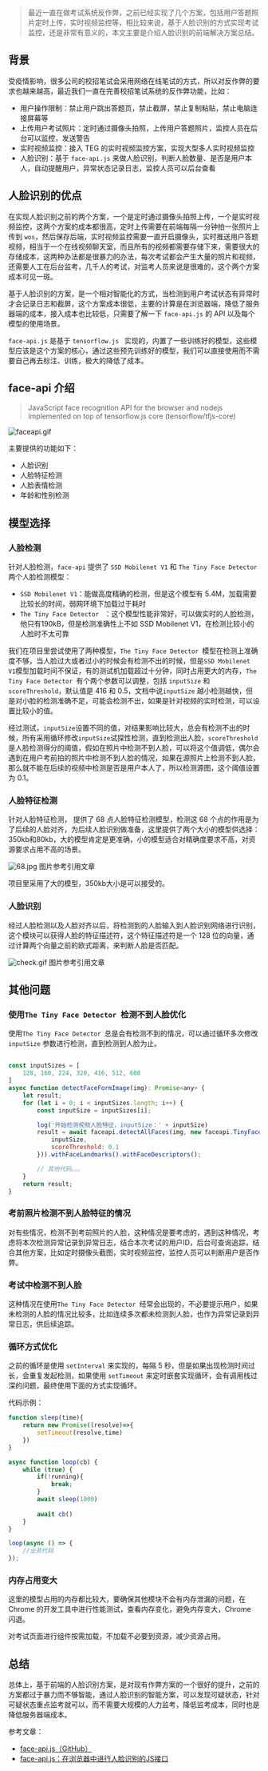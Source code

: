 > 最近一直在做考试系统反作弊，之前已经实现了几个方案，包括用户答题照片定时上传，实时视频监控等，相比较来说，基于人脸识别的方式实现考试监控，还是非常有意义的，本文主要是介绍人脸识别的前端解决方案总结。

## 背景

受疫情影响，很多公司的校招笔试会采用网络在线笔试的方式，所以对反作弊的要求也越来越高，最近我们一直在完善校招笔试系统的反作弊功能，比如：

- 用户操作限制：禁止用户跳出答题页，禁止截屏，禁止复制粘贴，禁止电脑连接屏幕等
- 上传用户考试照片：定时通过摄像头拍照，上传用户答题照片，监控人员在后台可以监控，发送警告
- 实时视频监控：接入 TEG 的实时视频监控方案，实现大型多人实时视频监控
- 人脸识别：基于 `face-api.js` 来做人脸识别，判断人脸数量、是否是用户本人，自动提醒用户，异常状态记录日志，监控人员可以后台查看

## 人脸识别的优点

在实现人脸识别之前的两个方案，一个是定时通过摄像头拍照上传，一个是实时视频监控，这两个方案的成本都很高，定时上传需要在前端每隔一分钟拍一张照片上传到 `wos`，然后保存后端，实时视频监控需要一直开启摄像头，实时推送用户答题视频，相当于一个在线视频聊天室，而且所有的视频都需要存储下来，需要很大的存储成本，这两种办法都是很暴力的办法，每次考试都会产生大量的照片和视频，还需要人工在后台监考，几千人的考试，对监考人员来说是很难的，这个两个方案成本可见一斑。

基于人脸识别的方案，是一个相对智能化的方式，当检测到用户考试状态有异常时才会记录日志和截屏，这个方案成本很低，主要的计算是在浏览器端，降低了服务器端的成本，接入成本也比较低，只需要了解一下 `face-api.js` 的 API 以及每个模型的使用场景。

`face-api.js` 是基于 `tensorflow.js ` 实现的，内置了一些训练好的模型，这些模型应该是这个方案的核心，通过这些预先训练好的模型，我们可以直接使用而不需要自己再去标注、训练，极大的降低了成本。

## face-api 介绍

> JavaScript face recognition API for the browser and nodejs implemented on top of tensorflow.js core (tensorflow/tfjs-core)

![faceapi.gif](https://wos.58cdn.com.cn/IjGfEdCbIlr/ishare/2ddfe753-e444-4bde-aaf7-cb88460f7943face-api.gif)

主要提供的功能如下：

- 人脸识别
- 人脸特征检测
- 人脸表情检测
- 年龄和性别检测

## 模型选择

### 人脸检测

针对人脸检测，`face-api` 提供了 `SSD Mobilenet V1` 和 `The Tiny Face Detector ` 两个人脸检测模型：

- `SSD Mobilenet V1`：能做高度精确的检测，但是这个模型有 5.4M，加载需要比较长的时间，弱网环境下加载过于耗时
- `The Tiny Face Detector ` ：这个模型性能非常好，可以做实时的人脸检测，他只有190kB，但是检测准确性上不如 SSD Mobilenet V1，在检测比较小的人脸时不太可靠

我们在项目里尝试使用了两种模型，`The Tiny Face Detector `模型在检测上准确度不够，当人脸过大或者过小的时候会有检测不出的时候，但是`SSD Mobilenet V1`模型加载时间不保证，有的测试机加载超过十分钟，同时占用更大的内存，`The Tiny Face Detector `有个两个参数可以调整，包括 `inputSize` 和 `scoreThreshold`，默认值是 416 和 0.5，文档中说`inputSize` 越小检测越快，但是对小脸的检测准确不足，可能会检测不出，如果是针对视频的实时检测，可以设置比较小的值。

经过测试，`inputSize`设置不同的值，对结果影响比较大，总会有检测不出的时候，所有采用循环修改`inputSize`试探性检测，直到检测出人脸，`scoreThreshold`是人脸检测得分的阈值，假如在照片中检测不到人脸，可以将这个值调低，偶尔会遇到在用户考前拍的照片中检测不到人脸的情况，如果在源照片上检测不到人脸，那么就不能在后续的视频中检测是否是用户本人了，所以检测源图，这个阈值设置为 0.1。


### 人脸特征检测

针对人脸特征检测， 提供了 68 点人脸特征检测模型，检测这 68 个点的作用是为了后续的人脸对齐，为后续人脸识别做准备，这里提供了两个大小的模型供选择：350kb和80kb，大的模型肯定是更准确，小的模型适合对精确度要求不高，对资源要求占用不高的场景。

![68.jpg](https://wos.58cdn.com.cn/IjGfEdCbIlr/ishare/d9489c97-d756-44bd-962a-107ed5a4429268.jpg)
图片参考引用文章

项目里采用了大的模型，350kb大小是可以接受的。

### 人脸识别

经过人脸检测以及人脸对齐以后，将检测到的人脸输入到人脸识别网络进行识别，这个模块可以获得人脸的特征描述符，这个特征描述符是一个 128 位的向量，通过计算两个向量之前的欧式距离，来判断人脸是否匹配。

![check.gif](https://wos.58cdn.com.cn/IjGfEdCbIlr/ishare/f3d4c5c2-bb2c-45b3-86dc-d35bc30d22edcheck.gif)
图片参考引用文章

## 其他问题

### 使用`The Tiny Face Detector `检测不到人脸优化

使用`The Tiny Face Detector `总是会有检测不到的情况，可以通过循环多次修改 `inputSize` 参数进行检测，直到检测到人脸为止。
```js

const inputSizes = [
    128, 160, 224, 320, 416, 512, 608
]
async function detectFaceFormImage(img): Promise<any> {
    let result;
    for (let i = 0; i < inputSizes.length; i++) {
        const inputSize = inputSizes[i];

        log('开始检测视频人脸特征，inputSize：' + inputSize)
        result = await faceapi.detectAllFaces(img, new faceapi.TinyFaceDetectorOptions({
            inputSize,
            scoreThreshold: 0.1
        })).withFaceLandmarks().withFaceDescriptors();

        // 其他代码。。。
    }
    return result;     
}
```

### 考前照片检测不到人脸特征的情况

对有些情况，检测不到考前照片的人脸，这种情况是要考虑的，遇到这种情况，考虑将本次检测异常记录到异常日志，结合本次考试的用户ID，后台可查询追踪，结合其他方案，比如定时摄像头截图，实时视频监控，监控人员可以判断用户是否作弊。

### 考试中检测不到人脸

这种情况在使用`The Tiny Face Detector `经常会出现的，不必要提示用户，如果未检测的人脸的情况比较多，比如连续多次都未检测到人脸，也作为异常记录到异常日志，供后续追踪。

### 循环方式优化

之前的循环是使用 `setInterval` 来实现的，每隔 5 秒，但是如果出现检测时间过长，会重复发起检测，如果使用 `setTimeout` 来定时嵌套实现循环，会有调用栈过深的问题，最终使用下面的方式实现循环。

代码示例：

```js
function sleep(time){
    return new Promise((resolve)=>{
        setTimeout(resolve,time)
    })
}

async function loop(cb) {
    while (true) {
        if(!running){
            break;
        }
        await sleep(1000)
        
        await cb()
    }
}

loop(async () => {
    //业务代码
});
```

### 内存占用变大

这里的模型占用的内存都比较大，要确保其他模块不会有内存泄漏的问题，在 Chrome 的开发工具中进行性能测试，查看内存变化，避免内存变大，Chrome 闪退。

对考试页面进行组件按需加载，不加载不必要到资源，减少资源占用。


## 总结

总体上，基于前端的人脸识别方案，是对现有作弊方案的一个很好的提升，之前的方案都过于暴力而不够智能，通过人脸识别的智能方案，可以发现可疑状态，针对可疑状态重点监考就可以，而不需要大规模的人力监考，降低监考成本，同时也是降低服务器端成本。

参考文章：

- [face-api.js（GitHub）](https://github.com/justadudewhohacks/face-api.js)
- [face-api.js：在浏览器中进行人脸识别的JS接口](https://zhuanlan.zhihu.com/p/39918438)
